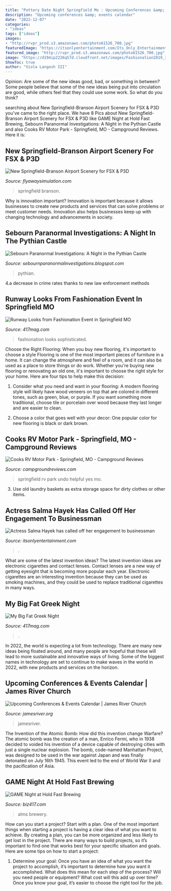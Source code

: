```yaml
---
title: "Pottery Date Night Springfield Mo : Upcoming Conferences &amp; Events Calendar"
description: "Upcoming conferences &amp; events calendar"
date: "2022-12-07"
categories:
- "ideas"
tags: ["ideas"]
images:
- "http://rvpr_prod.s3.amazonaws.com/photo61526_700.jpg"
featuredImage: "https://itsonlyentertainment.com/Its_Only_Entertainment_with_Cookie_Cutter/Celebrity_Retro_Gossip_files/droppedImage_1.jpg"
featured_image: "http://rvpr_prod.s3.amazonaws.com/photo61526_700.jpg"
image: "https://d194ip2226q57d.cloudfront.net/images/Fashionation2019_306.original.jpg"
ShowToc: true
author: "Viola Langosh III"
---
```



Opinion: Are some of the new ideas good, bad, or something in between?
Some people believe that some of the new ideas being put into circulation are good, while others feel that they could use some work. So what do you think?

	

		
searching about New Springfield-Branson Airport Scenery for FSX &amp; P3D you've came to the right place. We have 8 Pics about New Springfield-Branson Airport Scenery for FSX &amp; P3D like GAME Night at Hold Fast Brewing, Sebourn Paranormal Investigations: A Night in the Pythian Castle and also Cooks RV Motor Park - Springfield, MO - Campground Reviews. Here it is:
		
    
## New Springfield-Branson Airport Scenery For FSX &amp; P3D

<img loading=lazy src="https://flyawaysimulation.com/images/downloadshots/8408-springfield-branson-national-airportzip-6-ksgf-13.jpg" onerror="this.onerror=null;this.src='https://tse2.mm.bing.net/th?id=OIP.fpcU8BBx6dsVYcJjX-WMkAHaEo&amp;pid=15.1';" alt="New Springfield-Branson Airport Scenery for FSX &amp; P3D">

_Source: flyawaysimulation.com_

>springfield branson. 

	

Why is innovation important?
Innovation is important because it allows businesses to create new products and services that can solve problems or meet customer needs. Innovation also helps businesses keep up with changing technology and advancements in society.

    
## Sebourn Paranormal Investigations: A Night In The Pythian Castle

<img loading=lazy src="http://2.bp.blogspot.com/-85O4m4ImXlA/Tby0nv9URUI/AAAAAAAAAEQ/-gwArE2ieyI/w1200-h630-p-k-no-nu/DSCF0035.JPG" onerror="this.onerror=null;this.src='https://tse4.mm.bing.net/th?id=OIP.kwr53IW_FfCKDIpKwaLYDwHaD4&amp;pid=15.1';" alt="Sebourn Paranormal Investigations: A Night in the Pythian Castle">

_Source: sebournparanormalinvestigations.blogspot.com_

>pythian. 

	

4.a decrease in crime rates thanks to new law enforcement methods

    
## Runway Looks From Fashionation Event In Springfield MO

<img loading=lazy src="https://d194ip2226q57d.cloudfront.net/images/Fashionation2019_306.original.jpg" onerror="this.onerror=null;this.src='https://tse2.mm.bing.net/th?id=OIP._dkUygangfuh0iG0yQ0PnwHaLw&amp;pid=15.1';" alt="Runway Looks from Fashionation Event in Springfield MO">

_Source: 417mag.com_

>fashionation looks sophisticated. 

	

Choose the Right Flooring: When you buy new flooring, it's important to choose a style
Flooring is one of the most important pieces of furniture in a home. It can change the atmosphere and feel of a room, and it can also be used as a place to store things or do work. Whether you're buying new flooring or renovating an old one, it's important to choose the right style for your home. Here are four tips to help make this decision: 
1. Consider what you need and want in your flooring: A modern flooring style will likely have wood veneers on top that are colored in different tones, such as green, blue, or purple. If you want something more traditional, choose tile or porcelain over wood because they last longer and are easier to clean. 

2. Choose a color that goes well with your decor: One popular color for new flooring is black or dark brown.

    
## Cooks RV Motor Park - Springfield, MO - Campground Reviews

<img loading=lazy src="http://rvpr_prod.s3.amazonaws.com/photo61526_700.jpg" onerror="this.onerror=null;this.src='https://tse1.mm.bing.net/th?id=OIP.WBWB2HUknOQBgb_mS--2yQHaDm&amp;pid=15.1';" alt="Cooks RV Motor Park - Springfield, MO - Campground Reviews">

_Source: campgroundreviews.com_

>springfield rv park undo helpful yes mo. 

	

3. Use old laundry baskets as extra storage space for dirty clothes or other items.

    
## Actress Salma Hayek Has Called Off Her Engagement To Businessman

<img loading=lazy src="https://itsonlyentertainment.com/Its_Only_Entertainment_with_Cookie_Cutter/Celebrity_Retro_Gossip_files/droppedImage_1.jpg" onerror="this.onerror=null;this.src='https://tse3.mm.bing.net/th?id=OIP.x2U0AYl0mkpHCJ3o4w0BLQAAAA&amp;pid=15.1';" alt="Actress Salma Hayek has called off her engagement to businessman">

_Source: itsonlyentertainment.com_

>. 

	

What are some of the latest invention ideas?
The latest invention ideas are electronic cigarettes and contact lenses. Contact lenses are a new way of getting eyesight that is becoming more popular each year. Electronic cigarettes are an interesting invention because they can be used as smoking machines, and they could be used to replace traditional cigarettes in many ways.

    
## My Big Fat Greek Night

<img loading=lazy src="https://d194ip2226q57d.cloudfront.net/images/My_Big_Fat_Greek_Night.original.jpg" onerror="this.onerror=null;this.src='https://tse1.mm.bing.net/th?id=OIP.3Ug6FPZ0CqcL9V2QGhtqCwHaFj&amp;pid=15.1';" alt="My Big Fat Greek Night">

_Source: 417mag.com_

>. 

	

In 2022, the world is expecting a lot from technology. There are many new ideas being floated around, and many people are hopeful that these will lead to more sustainable and innovative ways of living. Some of the biggest names in technology are set to continue to make waves in the world in 2022, with new products and services on the horizon.

    
## Upcoming Conferences &amp; Events Calendar | James River Church

<img loading=lazy src="https://jamesriver-jamesriverchurch1.netdna-ssl.com/wp-content/uploads/2014/12/event-header1.jpg" onerror="this.onerror=null;this.src='https://tse2.mm.bing.net/th?id=OIP.mPsfl67hHEnXmLLvPnSFMgHaE9&amp;pid=15.1';" alt="Upcoming Conferences &amp; Events Calendar | James River Church">

_Source: jamesriver.org_

>jamesriver. 

	

The Invention of the Atomic Bomb: How did this invention change Warfare?
The atomic bomb was the creation of a man, Enrico Fermi, who in 1938 decided to voided his invention of a device capable of destroying cities with just a single nuclear explosion. The bomb, code-named Manhattan Project, was designed to be used in the war against Japan and was finally detonated on July 16th 1945. This event led to the end of World War II and the pacification of Asia.

    
## GAME Night At Hold Fast Brewing

<img loading=lazy src="https://d194ip2226q57d.cloudfront.net/images/Great-Dates_HoldFast-Brewery_By-Brandon-Alms.original.jpg" onerror="this.onerror=null;this.src='https://tse3.mm.bing.net/th?id=OIP.Op25g_GVEerQ85h2ngQS8AHaEt&amp;pid=15.1';" alt="GAME Night at Hold Fast Brewing">

_Source: biz417.com_

>alms brewery. 

	

How can you start a project?
Start with a plan. One of the most important things when starting a project is having a clear idea of what you want to achieve. By creating a plan, you can be more organized and less likely to get lost in the project. There are many ways to build projects, so it’s important to find one that works best for your specific situation and goals. Here are some tips on how to start a project: 
1. Determine your goal: Once you have an idea of what you want the project to accomplish, it’s important to determine how you want it accomplished. What does this mean for each step of the process? Will you need people or equipment? What cost will this add up over time? Once you know your goal, it’s easier to choose the right tool for the job.


